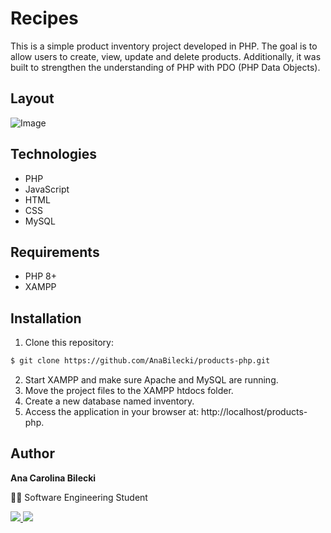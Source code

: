 # Recipes

This is a simple product inventory project developed in PHP. The goal is to allow users to create, view, update and delete products. Additionally, it was built to strengthen the understanding of PHP with PDO (PHP Data Objects).

## Layout

![Image](https://github.com/user-attachments/assets/053e26f0-1dae-4d7b-942b-8a2fee974931)

## Technologies

- PHP
- JavaScript
- HTML
- CSS
- MySQL

## Requirements

- PHP 8+
- XAMPP

## Installation

1. Clone this repository:

```bash
$ git clone https://github.com/AnaBilecki/products-php.git
```

2. Start XAMPP and make sure Apache and MySQL are running.
3. Move the project files to the XAMPP htdocs folder.
4. Create a new database named inventory.
5. Access the application in your browser at: http://localhost/products-php.

## Author

**Ana Carolina Bilecki** 

:woman_student: Software Engineering Student

<a href="https://github.com/AnaBilecki">
  <img src="https://img.shields.io/badge/GitHub-100000?style=for-the-badge&logo=github&logoColor=white" />
</a>

<a href="https://linkedin.com/in/ana-carolina-bilecki">
  <img src="https://img.shields.io/badge/LinkedIn-0077B5?style=for-the-badge&logo=linkedin&logoColor=white" />
</a>
